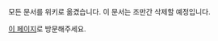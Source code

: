 모든 문서를 위키로 옮겼습니다. 이 문서는 조만간 삭제할 예정입니다.

[이 페이지](https://github.com/taeminhong/sysadmin/wiki/Windows-%EC%84%A4%EC%B9%98-USB-%EB%A7%8C%EB%93%A4%EA%B8%B0)로 방문해주세요.
